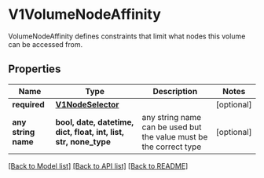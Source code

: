 # V1VolumeNodeAffinity

VolumeNodeAffinity defines constraints that limit what nodes this volume can be accessed from.

## Properties
Name | Type | Description | Notes
------------ | ------------- | ------------- | -------------
**required** | [**V1NodeSelector**](V1NodeSelector.md) |  | [optional] 
**any string name** | **bool, date, datetime, dict, float, int, list, str, none_type** | any string name can be used but the value must be the correct type | [optional]

[[Back to Model list]](../README.md#documentation-for-models) [[Back to API list]](../README.md#documentation-for-api-endpoints) [[Back to README]](../README.md)


